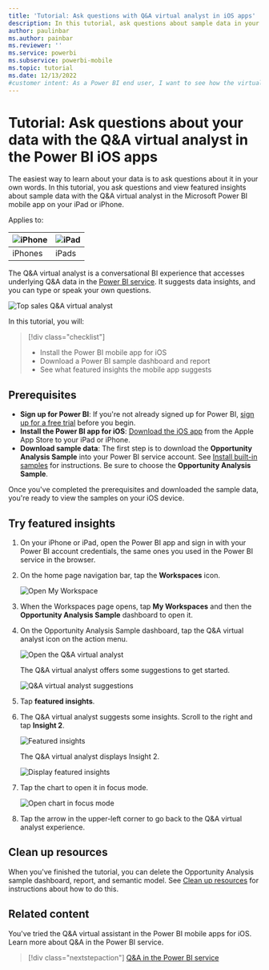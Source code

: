 ```yaml
---
title: 'Tutorial: Ask questions with Q&A virtual analyst in iOS apps'
description: In this tutorial, ask questions about sample data in your own words with the Q&A virtual analyst in the Power BI mobile app on your iOS device.
author: paulinbar
ms.author: painbar
ms.reviewer: ''
ms.service: powerbi
ms.subservice: powerbi-mobile
ms.topic: tutorial
ms.date: 12/13/2022
#customer intent: As a Power BI end user, I want to see how the virtual analyst works in the iOS mobile apps so I can use the analyst to explore my own data. 
---
```

# Tutorial: Ask questions about your data with the Q&A virtual analyst in the Power BI iOS apps

The easiest way to learn about your data is to ask questions about it in your own words. In this tutorial, you ask questions and view featured insights about sample data with the Q&A virtual analyst in the Microsoft Power BI mobile app on your iPad or iPhone. 

Applies to:

| ![iPhone](./media/tutorial-mobile-apps-ios-qna/iphone-logo-50-px.png) | ![iPad](./media/tutorial-mobile-apps-ios-qna/ipad-logo-50-px.png) |
|:--- |:--- |
| iPhones |iPads |

The Q&A virtual analyst is a conversational BI experience that accesses underlying Q&A data in the [Power BI service](https://powerbi.com). It suggests data insights, and you can type or speak your own questions.

![Top sales Q&A virtual analyst](./media/tutorial-mobile-apps-ios-qna/power-bi-ios-q-n-a-top-sale-intro.png)

In this tutorial, you will:

> [!div class="checklist"]
> * Install the Power BI mobile app for iOS
> * Download a Power BI sample dashboard and report
> * See what featured insights the mobile app suggests

## Prerequisites

* **Sign up for Power BI**: If you're not already signed up for Power BI, [sign up for a free trial](https://app.powerbi.com/signupredirect?pbi_source=web) before you begin.
* **Install the Power BI app for iOS**: [Download the iOS app](https://apps.apple.com/app/microsoft-power-bi/id929738808) from the Apple App Store to your iPad or iPhone.
* **Download sample data**: The first step is to download the **Opportunity Analysis Sample** into your Power BI service account. See [Install built-in samples](../../create-reports/sample-datasets.md#install-built-in-samples) for instructions. Be sure to choose the **Opportunity Analysis Sample**.


Once you've completed the prerequisites and downloaded the sample data, you're ready to view the samples on your iOS device.

## Try featured insights
1. On your iPhone or iPad, open the Power BI app and sign in with your Power BI account credentials, the same ones you used in the Power BI service in the browser.

2. On the home page navigation bar, tap the  **Workspaces** icon.

    ![Open My Workspace](./media/tutorial-mobile-apps-ios-qna/power-bi-qna-open-myworkspace.png)

3. When the Workspaces page opens, tap **My Workspaces** and then the **Opportunity Analysis Sample** dashboard to open it.


3. On the Opportunity Analysis Sample dashboard, tap the Q&A virtual analyst icon on the action menu.

    ![Open the Q&A virtual analyst](./media/tutorial-mobile-apps-ios-qna/power-bi-qna-open-qna.png)

    The Q&A virtual analyst offers some suggestions to get started.

    ![Q&A virtual analyst suggestions](./media/tutorial-mobile-apps-ios-qna/power-bi-qna-suggestions.png)

3. Tap **featured insights**.

4. The Q&A virtual analyst suggests some insights. Scroll to the right and tap **Insight 2**.

    ![Featured insights](./media/tutorial-mobile-apps-ios-qna/power-bi-ios-qna-suggest-insight-2.png)

   The Q&A virtual analyst displays Insight 2.

    ![Display featured insights](./media/tutorial-mobile-apps-ios-qna/power-bi-ios-qna-show-insight-2.png)

5. Tap the chart to open it in focus mode.

    ![Open chart in focus mode](./media/tutorial-mobile-apps-ios-qna/power-bi-ios-qna-open-insight-2.png)

6. Tap the arrow in the upper-left corner to go back to the Q&A virtual analyst experience.

## Clean up resources

When you've finished the tutorial, you can delete the Opportunity Analysis sample dashboard, report, and semantic model. See [Clean up resources](../../fundamentals/service-get-started.md#clean-up-resources) for instructions about how to do this.

## Related content

You've tried the Q&A virtual assistant in the Power BI mobile apps for iOS. Learn more about Q&A in the Power BI service.
> [!div class="nextstepaction"]
> [Q&A in the Power BI service](../end-user-q-and-a.md)